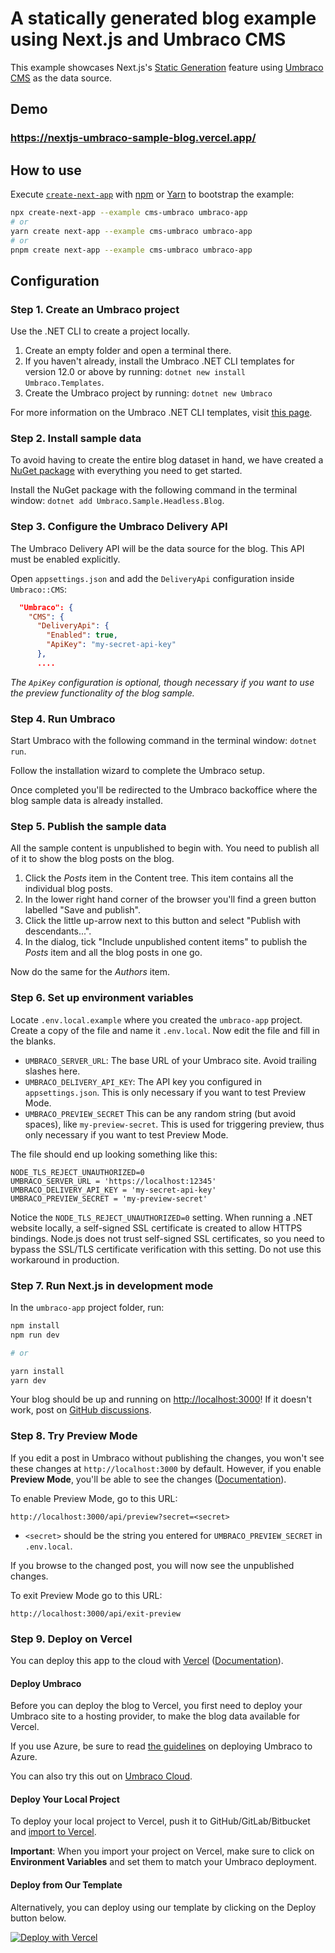 # A statically generated blog example using Next.js and Umbraco CMS

This example showcases Next.js's [Static Generation](https://nextjs.org/docs/basic-features/pages) feature using [Umbraco CMS](https://www.umbraco.com/) as the data source.

## Demo

### https://nextjs-umbraco-sample-blog.vercel.app/

## How to use

Execute [`create-next-app`](https://github.com/vercel/next.js/tree/canary/packages/create-next-app) with [npm](https://docs.npmjs.com/cli/init) or [Yarn](https://yarnpkg.com/lang/en/docs/cli/create/) to bootstrap the example:

```bash
npx create-next-app --example cms-umbraco umbraco-app
# or
yarn create next-app --example cms-umbraco umbraco-app
# or
pnpm create next-app --example cms-umbraco umbraco-app
```

## Configuration

### Step 1. Create an Umbraco project

Use the .NET CLI to create a project locally.

1. Create an empty folder and open a terminal there.
2. If you haven't already, install the Umbraco .NET CLI templates for version 12.0 or above by running: `dotnet new install Umbraco.Templates`.
3. Create the Umbraco project by running: `dotnet new Umbraco`

For more information on the Umbraco .NET CLI templates, visit [this page](https://docs.umbraco.com/umbraco-cms/fundamentals/setup/install/install-umbraco-with-templates).

### Step 2. Install sample data

To avoid having to create the entire blog dataset in hand, we have created a [NuGet package](https://www.nuget.org/packages/Umbraco.Sample.Headless.Blog) with everything you need to get started.

Install the NuGet package with the following command in the terminal window: `dotnet add Umbraco.Sample.Headless.Blog`.

### Step 3. Configure the Umbraco Delivery API

The Umbraco Delivery API will be the data source for the blog. This API must be enabled explicitly.

Open `appsettings.json` and add the `DeliveryApi` configuration inside `Umbraco::CMS`:

```json
  "Umbraco": {
    "CMS": {
      "DeliveryApi": {
        "Enabled": true,
        "ApiKey": "my-secret-api-key"
      },
      ....
```

_The `ApiKey` configuration is optional, though necessary if you want to use the preview functionality of the blog sample._

### Step 4. Run Umbraco

Start Umbraco with the following command in the terminal window: `dotnet run`.

Follow the installation wizard to complete the Umbraco setup.

Once completed you'll be redirected to the Umbraco backoffice where the blog sample data is already installed.

### Step 5. Publish the sample data

All the sample content is unpublished to begin with. You need to publish all of it to show the blog posts on the blog.

1. Click the _Posts_ item in the Content tree. This item contains all the individual blog posts.
2. In the lower right hand corner of the browser you'll find a green button labelled "Save and publish".
3. Click the little up-arrow next to this button and select "Publish with descendants...".
4. In the dialog, tick "Include unpublished content items" to publish the _Posts_ item and all the blog posts in one go.

Now do the same for the _Authors_ item.

### Step 6. Set up environment variables

Locate `.env.local.example` where you created the `umbraco-app` project. Create a copy of the file and name it `.env.local`. Now edit the file and fill in the blanks.

- `UMBRACO_SERVER_URL`: The base URL of your Umbraco site. Avoid trailing slashes here.
- `UMBRACO_DELIVERY_API_KEY`: The API key you configured in `appsettings.json`. This is only necessary if you want to test Preview Mode.
- `UMBRACO_PREVIEW_SECRET` This can be any random string (but avoid spaces), like `my-preview-secret`. This is used for triggering preview, thus only necessary if you want to test Preview Mode.

The file should end up looking something like this:

```
NODE_TLS_REJECT_UNAUTHORIZED=0
UMBRACO_SERVER_URL = 'https://localhost:12345'
UMBRACO_DELIVERY_API_KEY = 'my-secret-api-key'
UMBRACO_PREVIEW_SECRET = 'my-preview-secret'
```

Notice the `NODE_TLS_REJECT_UNAUTHORIZED=0` setting. When running a .NET website locally, a self-signed SSL certificate is created to allow HTTPS bindings. Node.js does not trust self-signed SSL certificates, so you need to bypass the SSL/TLS certificate verification with this setting. Do not use this workaround in production.

### Step 7. Run Next.js in development mode

In the `umbraco-app` project folder, run:

```bash
npm install
npm run dev

# or

yarn install
yarn dev
```

Your blog should be up and running on [http://localhost:3000](http://localhost:3000)! If it doesn't work, post on [GitHub discussions](https://github.com/vercel/next.js/discussions).

### Step 8. Try Preview Mode

If you edit a post in Umbraco without publishing the changes, you won't see these changes at `http://localhost:3000` by default. However, if you enable **Preview Mode**, you'll be able to see the changes ([Documentation](https://nextjs.org/docs/advanced-features/preview-mode)).

To enable Preview Mode, go to this URL:

```
http://localhost:3000/api/preview?secret=<secret>
```

- `<secret>` should be the string you entered for `UMBRACO_PREVIEW_SECRET` in `.env.local`.

If you browse to the changed post, you will now see the unpublished changes.

To exit Preview Mode go to this URL:

```
http://localhost:3000/api/exit-preview
```

### Step 9. Deploy on Vercel

You can deploy this app to the cloud with [Vercel](https://vercel.com?utm_source=github&utm_medium=readme&utm_campaign=next-example) ([Documentation](https://nextjs.org/docs/deployment)).

#### Deploy Umbraco

Before you can deploy the blog to Vercel, you first need to deploy your Umbraco site to a hosting provider, to make the blog data available for Vercel.

If you use Azure, be sure to read [the guidelines](https://docs.umbraco.com/umbraco-cms/fundamentals/setup/server-setup/azure-web-apps) on deploying Umbraco to Azure.

You can also try this out on [Umbraco Cloud](https://umbraco.com/try-umbraco-cms/).

#### Deploy Your Local Project

To deploy your local project to Vercel, push it to GitHub/GitLab/Bitbucket and [import to Vercel](https://vercel.com/new?utm_source=github&utm_medium=readme&utm_campaign=next-example).

**Important**: When you import your project on Vercel, make sure to click on **Environment Variables** and set them to match your Umbraco deployment.

#### Deploy from Our Template

Alternatively, you can deploy using our template by clicking on the Deploy button below.

[![Deploy with Vercel](https://vercel.com/button)](https://vercel.com/new/clone?repository-url=https://github.com/vercel/next.js/tree/canary/examples/cms-umbraco&project-name=nextjs-umbraco-blog&repository-name=nextjs-umbraco-blog&env=UMBRACO_SERVER_URL,UMBRACO_DELIVERY_API_KEY,UMBRACO_PREVIEW_SECRET&envDescription=Required%20to%20connect%20the%20app%20with%20Umbraco%20CMS&envLink=https://github.com/vercel/next.js/tree/canary/examples/cms-umbraco%23step-6-set-up-environment-variables)
